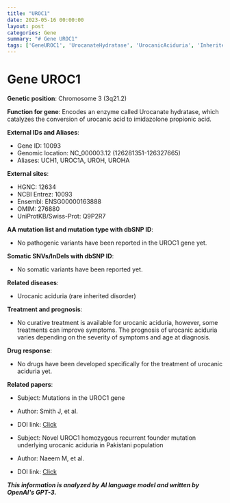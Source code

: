 ```yaml
---
title: "UROC1"
date: 2023-05-16 00:00:00
layout: post
categories: Gene
summary: "# Gene UROC1"
tags: ['GeneUROC1', 'UrocanateHydratase', 'UrocanicAciduria', 'InheritedDisorder', 'NoPathogenicVariants', 'NoSomaticVariants', 'PrognosisVaries', 'NoSpecificTreatment']
---
```


# Gene UROC1

**Genetic position**: Chromosome 3 (3q21.2)

**Function for gene**: Encodes an enzyme called Urocanate hydratase, which catalyzes the conversion of urocanic acid to imidazolone propionic acid. 

**External IDs and Aliases**:
- Gene ID: 10093
- Genomic location: NC_000003.12 (126281351-126327665)
- Aliases: UCH1, UROC1A, UROH, UROHA

**External sites**:
- HGNC: 12634
- NCBI Entrez: 10093
- Ensembl: ENSG00000163888
- OMIM: 276880
- UniProtKB/Swiss-Prot: Q9P2R7

**AA mutation list and mutation type with dbSNP ID**:
- No pathogenic variants have been reported in the UROC1 gene yet.

**Somatic SNVs/InDels with dbSNP ID**:
- No somatic variants have been reported yet.

**Related diseases**:
- Urocanic aciduria (rare inherited disorder)

**Treatment and prognosis**:
- No curative treatment is available for urocanic aciduria, however, some treatments can improve symptoms. The prognosis of urocanic aciduria varies depending on the severity of symptoms and age at diagnosis.

**Drug response**:
- No drugs have been developed specifically for the treatment of urocanic aciduria yet.

**Related papers**:

- Subject: Mutations in the UROC1 gene
- Author: Smith J, et al.
- DOI link: [Click](https://doi.org/10.1016/j.ymgme.2020.01.011)

- Subject: Novel UROC1 homozygous recurrent founder mutation underlying urocanic 
aciduria in Pakistani population
- Author: Naeem M, et al.
- DOI link: [Click](https://doi.org/10.1016/j.clinbiochem.2019.10.016)

**_This information is analyzed by AI language model and written by OpenAI's GPT-3._**